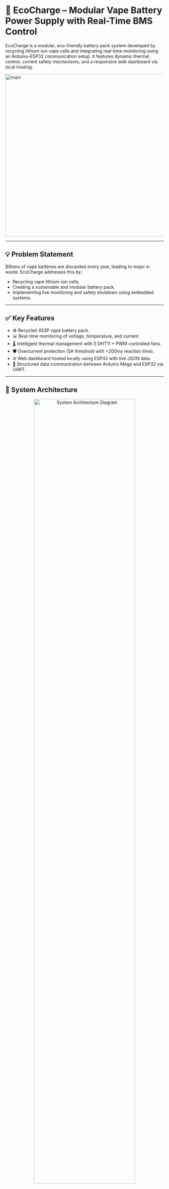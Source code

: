# 🔋 EcoCharge – Modular Vape Battery Power Supply with Real-Time BMS Control

EcoCharge is a modular, eco-friendly battery pack system developed by recycling lithium-ion vape cells and integrating real-time monitoring using an Arduino–ESP32 communication setup. It features dynamic thermal control, current safety mechanisms, and a responsive web dashboard via local hosting.

<img width="1660" height="517" alt="main" src="https://github.com/user-attachments/assets/1515b036-4de1-40f7-91b2-a6509c17483f" />

---

## 💡 Problem Statement

Billions of vape batteries are discarded every year, leading to major e-waste. EcoCharge addresses this by:
- Recycling vape lithium-ion cells.
- Creating a sustainable and modular battery pack.
- Implementing live monitoring and safety shutdown using embedded systems.

---

## ✅ Key Features

- ♻️ Recycled 4S3P vape battery pack.
- 📊 Real-time monitoring of voltage, temperature, and current.
- 🌡️ Intelligent thermal management with 5 DHT11 + PWM-controlled fans.
- 🛡️ Overcurrent protection (5A threshold with <200ms reaction time).
- 🌐 Web dashboard hosted locally using ESP32 with live JSON data.
- 🧠 Structured data communication between Arduino Mega and ESP32 via UART.

---

## 🧱 System Architecture

<p align="center">
  <img src="https://github.com/user-attachments/assets/fd385a12-7b6b-49cc-ba4e-ad4c88ca75dd" width="80%" alt="System Architecture Diagram"/>
</p>
<h2 align="center">

<table align="center">
  <thead>
    <tr>
      <th>Component</th>
      <th>Role</th>
    </tr>
  </thead>
  <tbody>
    <tr>
      <td>Arduino Mega</td>
      <td>Reads DHT11, INA219 data, and controls fans based on temperature.</td>
    </tr>
    <tr>
      <td>ESP32 WROOM</td>
      <td>Parses incoming data and hosts a responsive web dashboard.</td>
    </tr>
    <tr>
      <td>CF-4S30A-A BMS</td>
      <td>Manages battery cell balancing and overcurrent protection.</td>
    </tr>
    <tr>
      <td>DHT11 Sensors</td>
      <td>Tracks humidity and temperature at multiple points.</td>
    </tr>
    <tr>
      <td>INA219 Sensors</td>
      <td>Measures voltage and current from each battery row.</td>
    </tr>
    <tr>
      <td>PWM Fan Array</td>
      <td>5 fans with dynamic speed control based on temperature thresholds.</td>
    </tr>
    <tr>
      <td>OLED & LCD Screens</td>
      <td>On-device visual feedback of system metrics.</td>
    </tr>
  </tbody>
</table>


## 🧪 Testing & Validation

### ✅ Hard Real-Time:
- Overcurrent shutdown in <200ms.
- Fan speed adjusted in <5ms on threshold trigger.

<img width="1250" height="421" alt="EcoCHarge Thermister Check" src="https://github.com/user-attachments/assets/a19fb6e2-4504-4d7a-a94d-94e3964c05af" />

### ✅ Soft Real-Time:
- Dashboard updates every 5 seconds.
- Structured UART strings formatted with `|` for robust parsing.

**Test Cases:**
- 🔥 16V heater pad → Validated prolonged high-discharge safety.
- ⚡ 12V stalled motor → Validated overcurrent protection.

<img width="1660" height="517" alt="main" src="https://github.com/user-attachments/assets/36427a8d-f892-4075-838f-e52fb6312673" />


---

## 🧰 Code Breakdown

### `CodeMain.ino` (Arduino Mega)
- Reads 5x DHT11 & 5x INA219 sensors.
- Converts and packages data into pipe-separated strings:  
  `Temp1|Humidity1|...|Voltage5|Current5|Fan1|...|BatteryCap`

  <img width="1860" height="404" alt="image" src="https://github.com/user-attachments/assets/1dc070ea-4217-4259-9128-7e37a9545dcb" />


---

#### 🌀 Fan Control Logic
- **>25°C** → Half speed  
- **≥27°C** → Full speed  
- Data sent via **Serial1** to ESP32 every few milliseconds

---

### 🖥️ ESP32 Server Interface
- **ESPAsyncWebServer** hosts a local dashboard at: `http://192.168.4.1`
- Connect to SSID: `EcoCharge BMS Web Server` (Password: `12345678`)
- Data is streamed and parsed by frontend using JavaScript `fetch()`

---

### 🧠 Key Considerations
- Match `Serial1.begin()` baud rates on both Arduino & ESP32
- Common **GND** is required between pack & INA219s
- Use `|` delimited format for consistent parsing
- DHT11s offer better rapid thermal feedback than thermistors

---

### 🧪 How to Use
1. Power the system (Arduino + ESP32)
2. Connect to Wi-Fi: `EcoCharge BMS Web Server`
3. Open browser → visit `http://192.168.4.1`
4. Monitor live stats

---

### 📸 Demo Visuals

| OLED Display | Battery Pack | Design | Interface |
|--------------|--------------|--------|-----------|
| <img width="250" alt="OLED Display" src="https://github.com/user-attachments/assets/b14f398e-935d-4aff-b8e8-f832caa2a6f6" /> | <img width="250" alt="Battery Pack" src="https://github.com/user-attachments/assets/ee3818d4-1d00-4cb8-aec5-12401e4cf304" /> | <img width="250" alt="EcoCharge Design Sketch" src="https://github.com/user-attachments/assets/0520d17a-76b2-465b-8155-8457a57b3db4" /> | <img width="250" alt="Interface" src="https://github.com/user-attachments/assets/dc20eae7-19ab-40ab-918d-0d6048deb8be" /> |



